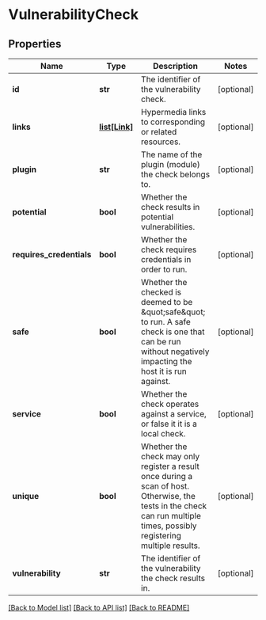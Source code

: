 # VulnerabilityCheck

## Properties
Name | Type | Description | Notes
------------ | ------------- | ------------- | -------------
**id** | **str** | The identifier of the vulnerability check. | [optional] 
**links** | [**list[Link]**](Link.md) | Hypermedia links to corresponding or related resources. | [optional] 
**plugin** | **str** | The name of the plugin (module) the check belongs to. | [optional] 
**potential** | **bool** | Whether the check results in potential vulnerabilities. | [optional] 
**requires_credentials** | **bool** | Whether the check requires credentials in order to run. | [optional] 
**safe** | **bool** | Whether the checked is deemed to be \&quot;safe\&quot; to run. A safe check is one that can be run without negatively impacting the host it is run against. | [optional] 
**service** | **bool** | Whether the check operates against a service, or false it it is a local check. | [optional] 
**unique** | **bool** | Whether the check may only register a result once during a scan of host. Otherwise, the tests in the check can run multiple times, possibly registering multiple results. | [optional] 
**vulnerability** | **str** | The identifier of the vulnerability the check results in. | [optional] 

[[Back to Model list]](../README.md#documentation-for-models) [[Back to API list]](../README.md#documentation-for-api-endpoints) [[Back to README]](../README.md)


